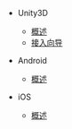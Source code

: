 * Unity3D
    * [概述](/ZH/Unity3D/summary)
    * [接入向导](/ZH/Unity3D/insert)

* Android
    * [概述](/ZH/Android/summary)
    
* iOS
    * [概述](/ZH/iOS/summary)
